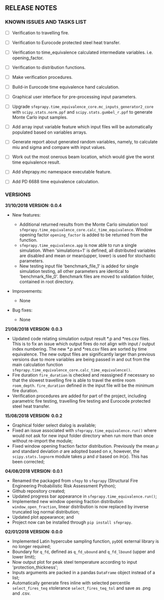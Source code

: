 ## RELEASE NOTES

### KNOWN ISSUES AND TASKS LIST

- [ ] Verification to travelling fire.

- [ ] Verification to Eurocode protected steel heat transfer.

- [ ] Verification to time_equivalence calculated intermediate variables. i.e. opening_factor.

- [ ] Verification to distribution functions.

- [ ] Make verification procedures.

- [ ] Build-in Eurocode time equivalence hand calculation.

- [ ] Graphical user interface for pre-processing input parameters.

- [ ] Upgrade `sfeprapy.time_equivalence_core.mc_inputs_generator2_core` with `scipy.stats.norm.ppf` and `scipy.stats.gumbel_r.ppf` to generate Monte Carlo input samples.

- [ ] Add array input variable feature which input files will be automatically populated based on variables arrays.

- [ ] Generate report about generated random variables, namely, to calculate miu and sigma and compare with input values.

- [ ] Work out the most onerous beam location, which would give the worst time equivalence result.

- [ ] Add sfeprapy.mc namespace executable feature.

- [ ] Add PD 6688 time equivalence calculation.

### VERSIONS

**31/10/2018 VERSION: 0.0.4**

- New features:
    - Additional returned results from the Monte Carlo simulation tool `sfeprapy.time_equivalence_core.calc_time_equivalence`. Window opening factor `opening_factor` is added to be returned from the function.
    - `sfeprapy.time_equivalence.app` is now able to run a single simulation. When 'simulations=1' is defined, all distributed variables are disabled and mean or mean(upper, lower) is used for stochastic parameters.
    - New testing input file 'benchmark_file_1' is added for single simulation testing, all other parameters are identical to 'benchmark_file_0'. Benchmark files are moved to validation folder, contained in root directory.

- Improvements:
    - None

- Bug fixes:
    - None

**21/08/2018 VERSION: 0.0.3**

- Updated code relating simulation output result \*.p and \*res.csv files. This is to fix an issue which output fires do not align with input / output index numbering. The new \*.p and \*res.csv files are sorted by time equivalence. The new output files are significantly larger than previous versions due to more variables are being passed in and out from the main calculation function `sfeprapy.time_equivalence_core.calc_time_equivalence()`.
- Fire duration `fire_duration` is checked and reassigned if necessary so that the slowest travelling fire is able to travel the entire room `room_depth`. `fire_duration` defined in the input file will be the minimum fire duration.
- Verification procedures are added for part of the project, including parametric fire testing, travelling fire testing and Eurocode protected steel heat transfer.

**15/08/2018 VERSION: 0.0.2**
- Graphical folder select dialog is available;
- Fixed an issue associated with `sfeprapy.time_equivalence.run()` where would not ask for new input folder directory when run more than once without re-import the module;
- Fixed window opening fraction factor distribution. Previously the mean $\mu$ and standard deviation $\sigma$ are adopted based on $x$, however, the `scipy.stats.lognorm` module takes $\mu$ and $\sigma$ based on $ln(x)$. This has been corrected;

**04/08/2018 VERSION: 0.0.1**
- Renamed the packaged from `sfepy` to `sfeprapy` (Structural Fire Engineering Probabilistic Risk Assessment Python);
- Github repository created;
- Updated progress bar appearance in `sfeprapy.time_equivalence.run()`;
- Implemented new window opening fraction distribution `window_open_fraction`, linear distribution is now replaced by inverse truncated log normal distribution;
- Updated plot appearance; and
- Project now can be installed through `pip install sfeprapy`.

**02/01/2018 VERSION: 0.0.0**
- Implemented Latin hypercube sampling function, `pyDOE` external library is no longer required;
- Boundary for `q_fd`, defined as `q_fd_ubound` and `q_fd_lbound` (upper and lower limit);
- Now output plot for peak steel temperature according to input 'protection_thickness';
- Inputs arguments are packed in a pandas `DataFrame` object instead of a list;
- Automatically generate fires inline with selected percentile `select_fires_teq` ±tolerance `select_fires_teq_tol` and save as .png and .csv.
